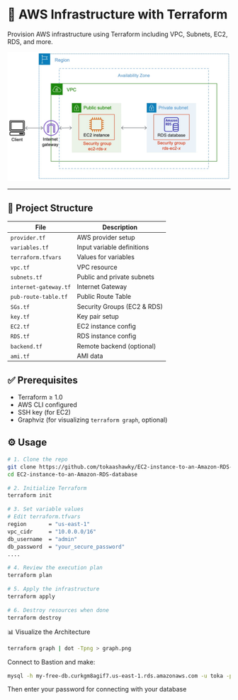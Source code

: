 # 🚀 AWS Infrastructure with Terraform

Provision AWS infrastructure using Terraform including VPC, Subnets, EC2, RDS, and more.

![Architecture Diagram](RDS.jpeg)

---

## 📂 Project Structure


| File | Description|
|------|------------|
| `provider.tf`| AWS provider setup |
| `variables.tf` | Input variable definitions |
| `terraform.tfvars` | Values for variables |
| `vpc.tf` | VPC resource |
| `subnets.tf` | Public and private subnets  |
| `internet-gateway.tf` | Internet Gateway |
| `pub-route-table.tf` | Public Route Table |
| `SGs.tf` | Security Groups (EC2 & RDS) |
| `key.tf` | Key pair setup |
| `EC2.tf` | EC2 instance config |
| `RDS.tf` | RDS instance config |
| `backend.tf` | Remote backend (optional) |
| `ami.tf` | AMI data |

## ✅ Prerequisites

- Terraform ≥ 1.0  
- AWS CLI configured  
- SSH key (for EC2)  
- Graphviz (for visualizing `terraform graph`, optional)

## ⚙️ Usage

```bash
# 1. Clone the repo
git clone https://github.com/tokaashawky/EC2-instance-to-an-Amazon-RDS-database.git
cd EC2-instance-to-an-Amazon-RDS-database
```

```bash
# 2. Initialize Terraform
terraform init
```

```bash
# 3. Set variable values
# Edit terraform.tfvars
region       = "us-east-1"
vpc_cidr     = "10.0.0.0/16"
db_username  = "admin"
db_password  = "your_secure_password"
....
```

```bash
# 4. Review the execution plan
terraform plan
```

```bash
# 5. Apply the infrastructure
terraform apply
```

```bash
# 6. Destroy resources when done
terraform destroy
```

📊 Visualize the Architecture
```bash
terraform graph | dot -Tpng > graph.png
```

Connect to Bastion and make:
```bash
mysql -h my-free-db.curkgm8agif7.us-east-1.rds.amazonaws.com -u toka -p
```

Then enter your password for connecting with your database
